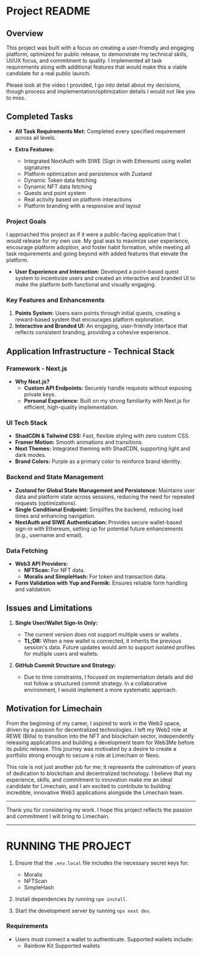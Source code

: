# Project README

## Overview

This project was built with a focus on creating a user-friendly and engaging platform, optimized for public release, to demonstrate my technical skills, UI/UX focus, and commitment to quality.
I implemented all task requirements along with additional features that would make this a viable candidate for a real public launch.

Please look at the video I provided, I go into detail about my decisions, though process and implementation/optimization details I would not like you to miss.

## Completed Tasks

- **All Task Requirements Met:** Completed every specified requirement across all levels.

- **Extra Features:**
  - Integrated NextAuth with SIWE (Sign in with Ethereum) using wallet signatures
  - Platform optimization and persistence with Zustand
  - Dynamic Token data fetching
  - Dynamic NFT data fetching
  - Quests and point system
  - Real activity based on platform interactions
  - Platform branding with a responsive and layout


### Project Goals

I approached this project as if it were a public-facing application that I would release for my own use. My goal was to maximize user experience, encourage platform adoption, and foster habit formation, while meeting all task requirements and going beyond with added features that elevate the platform. 

- **User Experience and Interaction:** Developed a point-based quest system to incentivize users and created an interactive and branded UI to make the platform both functional and visually engaging.
  

### Key Features and Enhancements

1. **Points System:** Users earn points through initial quests, creating a reward-based system that encourages platform exploration.
2. **Interactive and Branded UI:** An engaging, user-friendly interface that reflects consistent branding, providing a cohesive experience.

## Application Infrastructure - Technical Stack 

### Framework - Next.js

- **Why Next.js?**
  - **Custom API Endpoints:** Securely handle requests without exposing private keys.
  - **Personal Experience:** Built on my strong familiarity with Next.js for efficient, high-quality implementation.
  
### UI Tech Stack

- **ShadCDN & Tailwind CSS:** Fast, flexible styling with zero custom CSS.
- **Framer Motion:** Smooth animations and transitions.
- **Next Themes:** Integrated theming with ShadCDN, supporting light and dark modes.
- **Brand Colors:** Purple as a primary color to reinforce brand identity.

### Backend and State Management

- **Zustand for Global State Management and Persistence:** Maintains user data and platform state across sessions, reducing the need for repeated requests (optimizations).
- **Single Conditional Endpoint:** Simplifies the backend, reducing load times and enhancing navigation.
- **NextAuth and SIWE Authentication:** Provides secure wallet-based sign-in with Ethereum, setting up for potential future enhancements (e.g., username and email).

### Data Fetching

- **Web3 API Providers:**
  - **NFTScan:** For NFT data.
  - **Moralis and SimpleHash:** For token and transaction data.
- **Form Validation with Yup and Formik:** Ensures reliable form handling and validation.


## Issues and Limitations

1. **Single User/Wallet Sign-In Only:**
   - The current version does not support multiple users or wallets .
   - **TL;DR:** When a new wallet is connected, it inherits the previous session's data. Future updates would aim to support isolated profiles for multiple users and wallets.

2. **GitHub Commit Structure and Strategy:**
   - Due to time constraints, I focused on implementation details and did not follow a structured commit strategy. In a collaborative environment, I would implement a more systematic approach.

## Motivation for Limechain

From the beginning of my career, I aspired to work in the Web3 space, driven by a passion for decentralized technologies. I left my Web2 role at REWE (Billa) to transition into the NFT and blockchain sector, independently releasing applications and building a development team for Web3Me before its public release. This journey was motivated by a desire to create a portfolio strong enough to secure a role at Limechain or Nexo.

This role is not just another job for me; it represents the culmination of years of dedication to blockchain and decentralized technology. I believe that my experience, skills, and commitment to innovation make me an ideal candidate for Limechain, and I am excited to contribute to building incredible, innovative Web3 applications alongside the Limechain team.

---

Thank you for considering my work. I hope this project reflects the passion and commitment I will bring to Limechain.




--------------------------------------------------------------------------


# RUNNING THE PROJECT

1. Ensure that the `.env.local` file includes the necessary secret keys for:
   - Moralis
   - NFTScan
   - SimpleHash

2. Install dependencies by running `npm install`.

3. Start the development server by running `npx next dev`.

### Requirements

- Users must connect a wallet to authenticate. Supported wallets include:
  - Rainbow Kit Supported wallets